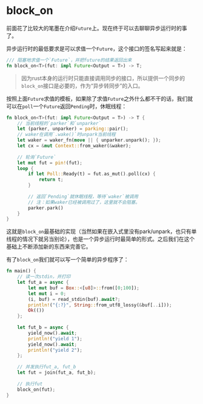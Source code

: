 # block_on

前面花了比较大的笔墨在介绍`Future`上。现在终于可以去聊聊异步运行时的事了。



异步运行时的最低要求是可以求值一个`Future`，这个接口的签名写起来就是：

```rust
/// 阻塞地求值一个`Future`，并把future的结果返回出来
fn block_on<T>(fut: impl Future<Output = T>) -> T;
```

> 因为rust本身的运行时只能直接调用同步的接口，所以提供一个同步的`block_on`接口是必要的，作为“异步转同步”的入口。



按照上面`Future`求值的模板，如果除了求值`Future`之外什么都不干的话，我们就可以在`poll`一个`Future`返回`Pending`时，休眠线程：

```rust
fn block_on<T>(fut: impl Future<Output = T>) -> T {
    // 当前线程的`parker`和`unparker`
    let (parker, unparker) = parking::pair();
    // waker在调用`.wake()`时unpark当前线程
    let waker = waker_fn(move || { unparker.unpark(); });
    let cx = &mut Context::from_waker(&waker);
    
    // 轮询`Future`
    let mut fut = pin!(fut);
    loop {
        if let Poll::Ready(t) = fut.as_mut().poll(cx) {
            return t;
        }
        
        // 返回`Pending`就休眠线程，等待`waker`被调用
        // 注：如果waker已经被调用过了，这里就不会阻塞。
        parker.park()
    }
}
```

这就是`block_on`最基础的实现（当然如果在嵌入式里没有park/unpark，也只有单线程的情况下就另当别论），也是一个异步运行时最简单的形式。之后我们在这个基础上不断添加新的东西来完善它。



有了`block_on`我们就可以写一个简单的异步程序了：

```rust
fn main() {
    // 读一次stdin，并打印
    let fut_a = async {
        let mut buf = Box::<[u8]>::from([0;100]);
        let mut i = 0;
        (i, buf) = read_stdin(buf).await?;
        println!("{:?}", String::from_utf8_lossy(&buf[..i]));
        Ok(())
    };
    
    let fut_b = async {
        yield_now().await;
        println!("yield 1");
        yield_now().await;
        println!("yield 2");
    };
    
    // 并发执行fut_a, fut_b
    let fut = join(fut_a, fut_b);
    
    // 执行fut
    block_on(fut);
}
```



